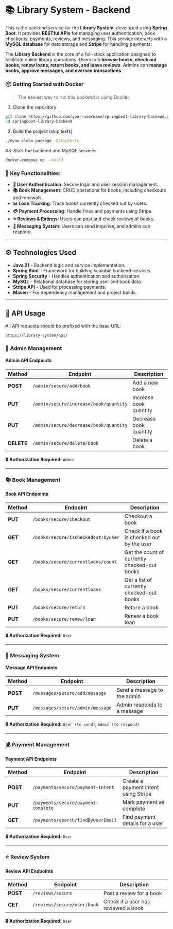 # 📚 Library System - Backend

This is the backend service for the **Library System**, developed using **Spring Boot**. It provides **RESTful APIs** for managing user authentication, book checkouts, payments, reviews, and messaging. This service interacts with a **MySQL database** for data storage and **Stripe** for handling payments.

The **Library Backend** is the core of a full-stack application designed to facilitate online library operations. Users can **browse books, check out books, renew loans, return books, and leave reviews**. Admins can **manage books, approve messages, and oversee transactions**.

### 📦 Getting Started with Docker
> The easiest way to run this backend is using Docker.

1. Clone the repository
```bash
git clone https://github.com/your-username/springboot-library-backend.git
cd springboot-library-backend
```

 2. Build the project (skip tests)
```bash
./mvnw clean package -DskipTests
```
#3. Start the backend and MySQL services
```bash
docker-compose up --build
```

### 🔑 Key Functionalities:
- **🔐 User Authentication**: Secure login and user session management.
- **📚 Book Management**: CRUD operations for books, including checkouts and renewals.
- **📊 Loan Tracking**: Track books currently checked out by users.
- **💳 Payment Processing**: Handle fines and payments using Stripe.
- **⭐ Reviews & Ratings**: Users can post and check reviews of books.
- **💬 Messaging System**: Users can send inquiries, and admins can respond.

---

## ⚙️ Technologies Used

- **Java 21** - Backend logic and service implementation.
- **Spring Boot** - Framework for building scalable backend services.
- **Spring Security** - Handles authentication and authorization.
- **MySQL** - Relational database for storing user and book data.
- **Stripe API** - Used for processing payments.
- **Maven** - For dependency management and project builds.

---


## 🔌 API Usage

All API requests should be prefixed with the base URL:

```
https://library-system/api/
```

### 🔹 Admin Management
#### **Admin API Endpoints**
| Method | Endpoint | Description |
|--------|---------|-------------|
| **POST** | `/admin/secure/add/book` | Add a new book |
| **PUT** | `/admin/secure/increase/book/quantity` | Increase book quantity |
| **PUT** | `/admin/secure/decrease/book/quantity` | Decrease book quantity |
| **DELETE** | `/admin/secure/delete/book` | Delete a book |

**🔒 Authorization Required:** `Admin`

---

### 📚 Book Management
#### **Book API Endpoints**
| Method | Endpoint | Description |
|--------|---------|-------------|
| **PUT** | `/books/secure/checkout` | Checkout a book |
| **GET** | `/books/secure/ischeckedout/byuser` | Check if a book is checked out by the user |
| **GET** | `/books/secure/currentloans/count` | Get the count of currently checked-out books |
| **GET** | `/books/secure/currentloans` | Get a list of currently checked-out books |
| **PUT** | `/books/secure/return` | Return a book |
| **PUT** | `/books/secure/renew/loan` | Renew a book loan |

**🔒 Authorization Required:** `User`

---

### 💬 Messaging System
#### **Message API Endpoints**
| Method | Endpoint | Description |
|--------|---------|-------------|
| **POST** | `/messages/secure/add/message` | Send a message to the admin |
| **PUT** | `/messages/secure/admin/message` | Admin responds to a message |

**🔒 Authorization Required:** `User (to send)`, `Admin (to respond)`

---

### 💰 Payment Management
#### **Payment API Endpoints**
| Method | Endpoint | Description |
|--------|---------|-------------|
| **POST** | `/payments/secure/payment-intent` | Create a payment intent using Stripe |
| **PUT** | `/payments/secure/payment-complete` | Mark payment as complete |
| **GET** | `/payments/search/findByUserEmail` | Find payment details for a user |

**🔒 Authorization Required:** `User`

---

### ⭐ Review System
#### **Review API Endpoints**
| Method | Endpoint | Description |
|--------|---------|-------------|
| **POST** | `/reviews/secure` | Post a review for a book |
| **GET** | `/reviews/secure/user/book` | Check if a user has reviewed a book |

**🔒 Authorization Required:** `User`


